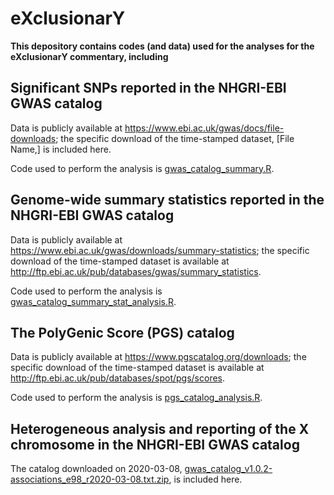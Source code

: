 # eXclusionarY

**This depository contains codes (and data) used for the analyses for the eXclusionarY commentary, including**

## Significant SNPs reported in the NHGRI-EBI GWAS catalog 

Data is publicly available at <https://www.ebi.ac.uk/gwas/docs/file-downloads>; the specific download of the time-stamped dataset, [File Name,] is included here.

Code used to perform the analysis is [gwas_catalog_summary.R](https://github.com/Paterson-Sun-Lab/eXclusionarY/blob/main/gwas_catalog_summary.R).

 

## Genome-wide summary statistics reported in the NHGRI-EBI GWAS catalog 

Data is publicly available at <https://www.ebi.ac.uk/gwas/downloads/summary-statistics>; the specific download of the time-stamped dataset is available at <http://ftp.ebi.ac.uk/pub/databases/gwas/summary_statistics>.

Code used to perform the analysis is [gwas_catalog_summary_stat_analysis.R](https://github.com/Paterson-Sun-Lab/eXclusionarY/blob/main/gwas_catalog_summary_stat_analysis.R).


## The PolyGenic Score (PGS) catalog  

Data is publicly available at <https://www.pgscatalog.org/downloads>; the specific download of the time-stamped dataset is available at <http://ftp.ebi.ac.uk/pub/databases/spot/pgs/scores>.

Code used to perform the analysis is [pgs_catalog_analysis.R](https://github.com/Paterson-Sun-Lab/eXclusionarY/blob/main/pgs_catalog_analysis.R).


## Heterogeneous analysis and reporting of the X chromosome in the NHGRI-EBI GWAS catalog 

The catalog downloaded on 2020-03-08, [gwas_catalog_v1.0.2-associations_e98_r2020-03-08.txt.zip](https://github.com/Paterson-Sun-Lab/eXclusionarY/blob/main/gwas_catalog_v1.0.2-associations_e98_r2020-03-08.txt.zip), is included here.
